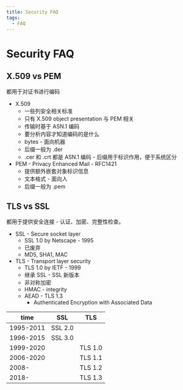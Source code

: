 ```yaml
---
title: Security FAQ
tags:
  - FAQ
---
```


# Security FAQ

## X.509 vs PEM

都用于对证书进行编码

- X.509
  - 一些列安全相关标准
  - 只有 X.509 object presentation 与 PEM 相关
  - 传输时基于 ASN.1 编码
  - 要分析内容才知道编码的是什么
  - bytes - 面向机器
  - 后缀一般为 .der
  - .cer 和 .crt 都是 ASN.1 编码 - 后缀用于标识作用，便于系统区分
- PEM - Privacy Enhanced Mail - RFC1421
  - 提供额外嵌套对象标识信息
  - 文本格式 - 面向人
  - 后缀一般为 .pem

## TLS vs SSL

都用于提供安全连接 - 认证、加密、完整性检查。

- SSL - Secure socket layer
  - SSL 1.0 by Netscape - 1995
  - 已废弃
  - MD5, SHA1, MAC
- TLS - Transport layer security
  - TLS 1.0 by IETF - 1999
  - 继承 SSL - SSL 新版本
  - 非对称加密
  - HMAC - integrity
  - AEAD - TLS 1.3
    - Authenticated Encryption with Associated Data

| time      | SSL     | TLS     |
| --------- | ------- | ------- |
| 1995-2011 | SSL 2.0 |
| 1996-2015 | SSL 3.0 |
| 1999-2020 |         | TLS 1.0 |
| 2006-2020 |         | TLS 1.1 |
| 2008-     |         | TLS 1.2 |
| 2018-     |         | TLS 1.3 |

